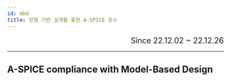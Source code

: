```yaml
---
id: mbd
title: 모델 기반 설계를 통한 A-SPICE 준수
---
```


<div align="right">
  <font size="4">
    Since 22.12.02 ~ 22.12.26<br/>
  </font>
</div>

---

## A-SPICE compliance with Model-Based Design

